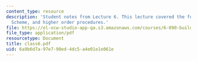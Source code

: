 ```yaml
---
content_type: resource
description: 'Student notes from Lecture 6. This lecture covered the following topics:
  Scheme, and higher order procedures.'
file: https://ol-ocw-studio-app-qa.s3.amazonaws.com/courses/6-090-building-programming-experience-a-lead-in-to-6-001-january-iap-2005/6a9b6d7a97e790ed4dc5a4e01e1e061e_class6.pdf
file_type: application/pdf
resourcetype: Document
title: class6.pdf
uid: 6a9b6d7a-97e7-90ed-4dc5-a4e01e1e061e
---
```

